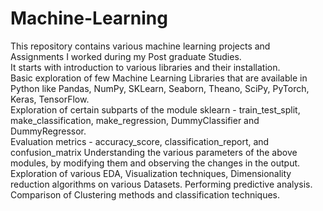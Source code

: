 # Machine-Learning
This repository contains various machine learning projects and Assignments I worked during my Post graduate Studies.  
It starts with introduction to various libraries and their installation.  
Basic exploration of few Machine Learning Libraries that are available in Python like Pandas, NumPy, SKLearn, Seaborn, Theano, SciPy, PyTorch, Keras, TensorFlow.  
Exploration of certain subparts of the module sklearn - train_test_split, make_classification, make_regression, DummyClassifier and DummyRegressor.  
Evaluation metrics - accuracy_score, classification_report, and confusion_matrix
Understanding the various parameters of the above modules, by modifying them and observing the changes in the output.
Exploration of various EDA, Visualization techniques, Dimensionality reduction algorithms on various Datasets.
Performing predictive analysis. 
Comparison of Clustering methods and classification techniques.
